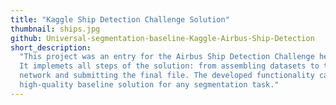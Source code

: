 ```yaml
---
title: "Kaggle Ship Detection Challenge Solution"
thumbnail: ships.jpg
github: Universal-segmentation-baseline-Kaggle-Airbus-Ship-Detection
short_description:
  "This project was an entry for the Airbus Ship Detection Challenge held on Kaggle. 
  It implemets all steps of the solution: from assembling datasets to training the neural 
  network and submitting the final file. The developed functionality can be used as a universal 
  high-quality baseline solution for any segmentation task."
---
```

